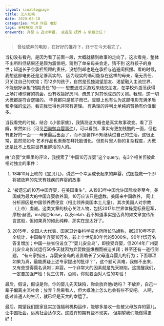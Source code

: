 ```yaml
---
layout: sinablogpage
title: 无人知晓
date: 2020-05-10
categories: WLR 作品 电影 
tags: 是枝裕和 弃婴
onewords: 弃婴 & 追求幸福， 或者是 抚养 & 承担责任？
---
```

> 曾经放弃的电影，在好好的推荐下，终于在今天看完了。

当初没有看完，是因为看了前面一段，大概就猜到故事的走向了。这次看完，整体不出所料但结果还是颇为震惊吧。猜到了单亲母亲会走，猜不到
这群孩子的身世；知道长子会承担照顾的责任，没想到却也是在承担与逃避间摇摆。看的时候，我想这部电影还是足够真实的，
因为现实的确可能存在这样的母亲，毫无责任、只关注自己的欢愉；而12岁的孩子，自然是孤独渴望朋友、渴望融入主流世界、不能很好承担“预期责任”的——
想要通过买游戏来结交朋友，在学校外游荡获得上场打棒球赛的机会，没有收拾好房间、疏忽了对其他成员的关照。我想，这一切大概都是符合逻辑的。
毕竟都只是孩子而已。豆瓣上也有认为这部电影充满矛盾和牵强的[论述](https://movie.douban.com/review/8900403/)，看完我觉得也非常有道理。
有条理的评判比单纯的赞扬有价值很多。

当我看完的时候，结合《小偷家族》，我猜测这大概也是真实故事改变。看了豆瓣，果然如此（可见[西巢鸭弃婴事件](https://movie.douban.com/review/4879704/)）。可以看到，事实有更加残酷的一面，但也有更好的一面——母亲最后出面了，而不是装作不知继续过自己的生活。这很正常，虽然现如今
艺术作品也渐渐在拜托脸谱化，但影片里人物的复杂程度，大概还是比不上现实世界里鲜活的人的。

由“弃婴”文章里的评论，我搜索了“中国10万弃婴”这个query。有3个相关但彼此相对独立的事件：

1. 18年10月上映的《宝贝儿》，讲述一个幸运成长起来的弃婴，试图挽救一个即将被放弃的先天有残疾的弃婴的故事

2. “被遗忘的10万中国弃婴，在美国重生”，从1993年中国允许国际收养至今，美国成为最大的中国弃婴收养国，10万应该只是虚数。美国来中国收养，
网上分析原因是中国领养费便宜（相比领养美国本土儿童），其次美国人对宗教（上帝）虔诚。这类文章的核心关注人物，包括2017年世界体操竞标赛冠军，
摩根·赫德，ins网红Roise，以及selah. 我不知道事实是否真的如文章宣传所言这般，但如果真的如此纯粹，那实在是太好了。

3. 2015年，全国人大代表、国家卫计委科学技术所所长马旭称，据2010年不完全统计，中国每年弃婴10万名，较上个世纪80年代的5000名，90年代5万名
答复增加；中国一些省份设立了“婴儿安全岛”，即接受弃婴，但2014年广州婴儿安全岛仅试运行50多天就因为弃婴数量爆棚而被迫关闭；甚至还有一道行测题，
“有专家指出，弃婴安全岛的设置助长了父母遗弃婴儿的行为；下面哪项如果为真，最能质疑上述专家提出的批评？”，这个题可真难，我做不出来，
又有些觉得莫名讽刺；弃婴，一个非常大的因素就是先天缺陷，这提醒我们，一定要加强产检！优生优育，否则，你就要面对人性的考验！

最后，假设，假设是你，你的婴儿先天缺陷，你会放弃他/她吗？ 不放弃，自己一辈子偏离主流社会；放弃？后果看人，但大概晚上怎么也会有些不安吧。
人啊，能过普通人的生活，就已经是天大的幸运了。

最后，期望我们国家且实加强福利机构运作，能够多接收一些被父母放弃的婴儿，让中国社会，远离社会达尔文。这或许短期有些不现实，
但期望我们能做得更好！